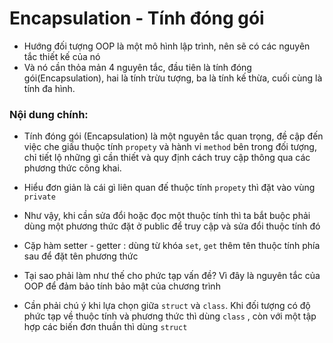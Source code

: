 # Encapsulation - Tính đóng gói

- Hướng đối tượng OOP là một mô hình lập trình, nên sẽ có các nguyên tắc thiết kế của nó
- Và nó cần thỏa mản 4 nguyên tắc, đầu tiên là tính đóng gói(Encapsulation), hai là tính trừu tượng, ba là tính kế thừa, cuối cùng là tính đa hình.

<h3>Nội dung chính: </h3>

- Tính đóng gói (Encapsulation) là một nguyên tắc quan trọng, đề cập đến việc che giấu thuộc tính ```propety``` và hành vi ```method``` bên trong đối tượng, chỉ tiết lộ những gì cần thiết và quy định cách truy cập thông qua các phương thức công khai.
- Hiểu đơn giản là cái gì liên quan đế thuộc tính ```propety``` thì đặt vào vùng ```private```
- Như vậy, khi cần sửa đổi hoặc đọc một thuộc tính thì ta bắt buộc phải dùng một phương thức đặt ở public để truy cập và sửa đổi thuộc tính đó 
- Cặp hàm setter - getter : dùng từ khóa ```set```, ```get``` thêm tên thuộc tính phía sau để đặt tên phương thức

- Tại sao phải làm như thế cho phức tạp vấn đề? Vì đây là nguyên tắc của OOP để đảm bảo tính bảo mật của chương trình 
- Cần phải chú ý khi lựa chọn giữa ```struct``` và ```class```. Khi đối tượng có độ phức tạp về thuộc tính và phương thức thì dùng ```class``` , còn với một tập hợp các biến đơn thuần thì dùng ```struct``` 
